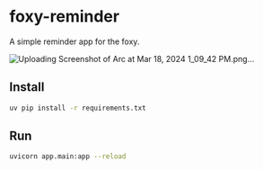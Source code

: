 # foxy-reminder
A simple reminder app for the foxy.

![Uploading Screenshot of Arc at Mar 18, 2024 1_09_42 PM.png…]()

## Install
```bash
uv pip install -r requirements.txt
```

## Run
```bash
uvicorn app.main:app --reload
```
